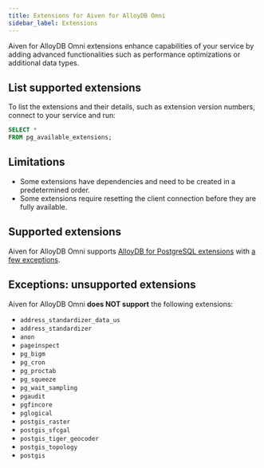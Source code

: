 ```yaml
---
title: Extensions for Aiven for AlloyDB Omni
sidebar_label: Extensions
---
```


Aiven for AlloyDB Omni extensions enhance capabilities of your service by adding advanced
functionalities such as performance optimizations or additional data types.

## List supported extensions

To list the extensions and their details, such as extension version numbers,
connect to your service and run:

```sql
SELECT *
FROM pg_available_extensions;
```

## Limitations

- Some extensions have dependencies and need to be created in a predetermined order.
- Some extensions require resetting the client connection before they are fully available.

## Supported extensions

Aiven for AlloyDB Omni supports
[AlloyDB for PostgreSQL extensions](https://cloud.google.com/alloydb/docs/reference/extensions)
with [a few exceptions](/docs/products/alloydbomni/reference/list-of-extensions#exceptions-unsupported-extensions).

## Exceptions: unsupported extensions

Aiven for AlloyDB Omni **does NOT support** the following extensions:

- `address_standardizer_data_us`
- `address_standardizer`
- `anon`
- `pageinspect`
- `pg_bigm`
- `pg_cron`
- `pg_proctab`
- `pg_squeeze`
- `pg_wait_sampling`
- `pgaudit`
- `pgfincore`
- `pglogical`
- `postgis_raster`
- `postgis_sfcgal`
- `postgis_tiger_geocoder`
- `postgis_topology`
- `postgis`
